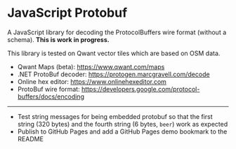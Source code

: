 # JavaScript Protobuf

A JavaScript library for decoding the ProtocolBuffers wire format (without a
schema). **This is work in progress.**

This library is tested on Qwant vector tiles which are based on OSM data.

- Qwant Maps (beta): https://www.qwant.com/maps
- .NET ProtoBuf decoder: https://protogen.marcgravell.com/decode
- Online hex editor: https://www.onlinehexeditor.com
- ProtoBuf wire format: https://developers.google.com/protocol-buffers/docs/encoding

---

- Test string messages for being embedded protobuf so that the first string (320 bytes)
  and the fourth string (6 bytes, `beer`) work as expected
- Publish to GitHub Pages and add a GitHub Pages demo bookmark to the README

